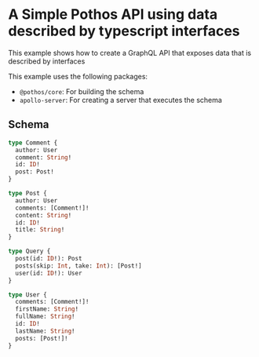 # A Simple Pothos API using data described by typescript interfaces

This example shows how to create a GraphQL API that exposes data that is described by interfaces

This example uses the following packages:

- `@pothos/core`: For building the schema
- `apollo-server`: For creating a server that executes the schema

## Schema

```graphql
type Comment {
  author: User
  comment: String!
  id: ID!
  post: Post!
}

type Post {
  author: User
  comments: [Comment!]!
  content: String!
  id: ID!
  title: String!
}

type Query {
  post(id: ID!): Post
  posts(skip: Int, take: Int): [Post!]
  user(id: ID!): User
}

type User {
  comments: [Comment!]!
  firstName: String!
  fullName: String!
  id: ID!
  lastName: String!
  posts: [Post!]!
}
```
